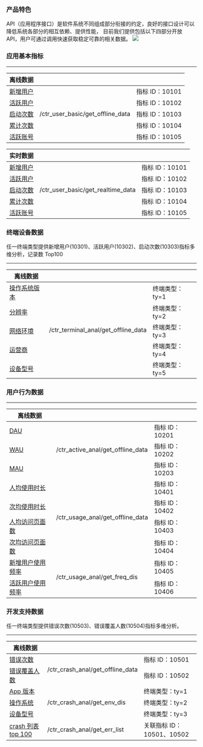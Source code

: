 ### 产品特色
API（应用程序接口）是软件系统不同组成部分衔接的约定，良好的接口设计可以降低系统各部分的相互依赖、提供性能， 目前我们提供包括以下四部分开放 API，用户可通过调用快速获取稳定可靠的相关数据。
![](https://mc.qcloudimg.com/static/img/6dd3e0742a280d412e900f5fc4438726/image.jpg)

### 应用基本指标
<hr>
<table>
    <thead>
    <tr>
        <th>离线数据</th>
        <th></th>
        <th></th>
    </tr>
    </thead>
    <tbody>
    <tr>
        <td><a href="http://mta.qq.com/mta/ctr_index/open_api_detail?func_id=101">新增用户</a></td>
        <td rowspan="5">/ctr_user_basic/get_offline_data</td>
        <td>指标 ID：10101</td>
    </tr>
    <tr>
        <td><a href="http://mta.qq.com/mta/ctr_index/open_api_detail?func_id=101">活跃用户</a></td>
        <td>指标 ID：10102</td> 
    </tr>
    <tr>
        <td><a href="http://mta.qq.com/mta/ctr_index/open_api_detail?func_id=101">启动次数</a></td>
        <td>指标 ID：10103</td>
    </tr>
    <tr>
        <td><a href="http://mta.qq.com/mta/ctr_index/open_api_detail?func_id=101">累计次数</a></td>
        <td>指标 ID：10104</td>
    </tr>
    <tr>
        <td><a href="http://mta.qq.com/mta/ctr_index/open_api_detail?func_id=101">活跃账号</a></td>
        <td>指标 ID：10105</td>
    </tr>
    </tbody>
</table>
<table class="gui-table text-center">
                                    <thead>
                                    <tr>
                                        <th class="no-right">实时数据</th>
                                        <th class="no-left no-right"></th>
                                        <th class="no-left"></th>
                                    </tr>
                                    </thead>
                                    <tbody class="text-center">
                                    <tr>
                                        <td><a href="http://mta.qq.com/mta/ctr_index/open_api_detail?func_id=102">新增用户</a></td>
                                        <td rowspan="5">/ctr_user_basic/get_realtime_data</td>
                                        <td>指标 ID：10101</td>
                                    </tr>
                                    <tr>
                                        <td><a href="http://mta.qq.com/mta/ctr_index/open_api_detail?func_id=102">活跃用户</a></td>
                                        <td>指标 ID：10102</td>
                                    </tr>
                                    <tr>
                                        <td><a href="http://mta.qq.com/mta/ctr_index/open_api_detail?func_id=102">启动次数</a></td>
                                        <td>指标 ID：10103</td>
                                    </tr>
                                    <tr>
                                        <td><a href="http://mta.qq.com/mta/ctr_index/open_api_detail?func_id=102">累计次数</a></td>
                                        <td>指标 ID：10104</td>
                                    </tr>
                                    <tr>
                                        <td><a href="http://mta.qq.com/mta/ctr_index/open_api_detail?func_id=102">活跃账号</a></td>
                                        <td>指标 ID：10105</td>
                                    </tr>
                                    </tbody>
                                </table>
                                
### 终端设备数据

任一终端类型提供新增用户(10301)、活跃用户(10302)、启动次数(10303)指标多维分析，记录数 Top100
<hr>
<table class="gui-table text-center">
                                    <thead>
                                    <tr>
                                        <th>离线数据</th>
                                        <th class="no-left no-right"></th>
                                        <th class="no-left"></th>
                                    </tr>
                                    </thead>
                                    <tbody class="text-center">
                                    <tr>
                                        <td><a href="http://mta.qq.com/mta/ctr_index/open_api_detail?func_id=103">操作系统版本</a></td>
                                        <td rowspan="5">/ctr_terminal_anal/get_offline_data</td>
                                        <td>终端类型：ty=1</td>
                                    </tr>
                                    <tr>
                                        <td><a href="http://mta.qq.com/mta/ctr_index/open_api_detail?func_id=103">分辨率</a></td>
                                        <td>终端类型：ty=2</td>
                                    </tr>
                                    <tr>
                                        <td><a href="http://mta.qq.com/mta/ctr_index/open_api_detail?func_id=103">网络环境</a></td>
                                        <td>终端类型：ty=3</td>
                                    </tr>
                                    <tr>
                                        <td><a href="http://mta.qq.com/mta/ctr_index/open_api_detail?func_id=103">运营商</a></td>
                                        <td>终端类型：ty=4</td>
                                    </tr>
                                    <tr>
                                        <td><a href="http://mta.qq.com/mta/ctr_index/open_api_detail?func_id=103">设备型号</a></td>
                                        <td>终端类型：ty=5</td>
                                    </tr>
                                    </tbody>
                                </table>
                                
### 用户行为数据
<hr>
<table class="gui-table text-center">
                                    <thead>
                                    <tr>
                                        <th>离线数据</th>
                                        <th class="no-left no-right"></th>
                                        <th class="no-left"></th>
                                    </tr>
                                    </thead>
                                    <tbody class="text-center">
                                    <tr>
                                        <td><a href="http://mta.qq.com/mta/ctr_index/open_api_detail?func_id=104">DAU</a></td>
                                        <td rowspan="3">/ctr_active_anal/get_offline_data</td>
                                        <td>指标 ID：10201</td>
                                    </tr>
                                    <tr>
                                        <td><a href="http://mta.qq.com/mta/ctr_index/open_api_detail?func_id=104">WAU</a></td>
                                        <td>指标 ID：10202</td>
                                    </tr>
                                    <tr>
                                        <td><a href="http://mta.qq.com/mta/ctr_index/open_api_detail?func_id=104">MAU</a></td>
                                        <td>指标 ID：10203</td>
                                    </tr>
                                    <tr>
                                        <td><a href="http://mta.qq.com/mta/ctr_index/open_api_detail?func_id=105">人均使用时长</a></td>
                                        <td rowspan="4">/ctr_usage_anal/get_offline_data</td>
                                        <td>指标 ID：10401</td>
                                    </tr>
                                    <tr>
                                        <td><a href="http://mta.qq.com/mta/ctr_index/open_api_detail?func_id=105">次均使用时长</a></td>
                                        <td>指标 ID：10402</td>
                                    </tr>
                                    <tr>
                                        <td><a href="http://mta.qq.com/mta/ctr_index/open_api_detail?func_id=105">人均访问页面数</a></td>
                                        <td>指标 ID：10403</td>
                                    </tr>
                                    <tr>
                                        <td><a href="http://mta.qq.com/mta/ctr_index/open_api_detail?func_id=105">次均访问页面数</a></td>
                                        <td>指标 ID：10404</td>
                                    </tr>
                                    <tr>
                                        <td><a href="http://mta.qq.com/mta/ctr_index/open_api_detail?func_id=106">新增用户使用频率</a></td>
                                        <td rowspan="2">/ctr_usage_anal/get_freq_dis</td>
                                        <td>指标 ID：10405</td>
                                    </tr>
                                    <tr>
                                        <td><a href="http://mta.qq.com/mta/ctr_index/open_api_detail?func_id=106">活跃用户使用频率</a></td>
                                        <td>指标 ID：10406</td>
                                    </tr>
                                    </tbody>
                                </table>
                                
### 开发支持数据

任一终端类型提供错误次数(10503)、错误覆盖人数(10504)指标多维分析。
<hr>
<table class="gui-table text-center">
                                    <thead>
                                    <tr>
                                        <th>离线数据</th>
                                        <th class="no-left no-right"></th>
                                        <th class="no-left"></th>
                                    </tr>
                                    </thead>
                                    <tbody class="text-center">
                                    <tr>
                                        <td><a href="http://mta.qq.com/mta/ctr_index/open_api_detail?func_id=107">错误次数</a></td>
                                        <td rowspan="2">/ctr_crash_anal/get_offline_data</td>
                                        <td>指标 ID：10501</td>
                                    </tr>
                                    <tr>
                                        <td><a href="http://mta.qq.com/mta/ctr_index/open_api_detail?func_id=107">错误覆盖人数</a></td>
                                        <td>指标 ID：10502</td>
                                    </tr>
                                    <tr>
                                        <td><a href="http://mta.qq.com/mta/ctr_index/open_api_detail?func_id=108">App 版本</a></td>
                                        <td rowspan="3">/ctr_crash_anal/get_env_dis</td>
                                        <td>终端类型：ty=1</td>
                                    </tr>
                                    <tr>
                                        <td><a href="http://mta.qq.com/mta/ctr_index/open_api_detail?func_id=108">操作系统</a></td>
                                        <td>终端类型：ty=2</td>
                                    </tr>
                                    <tr>
                                        <td><a href="http://mta.qq.com/mta/ctr_index/open_api_detail?func_id=108">设备型号</a></td>
                                        <td>终端类型：ty=3</td>
                                    </tr>
                                    <tr>
                                        <td><a href="http://mta.qq.com/mta/ctr_index/open_api_detail?func_id=109">crash 列表 top 100</a></td>
                                        <td rowspan="1">/ctr_crash_anal/get_err_list</td>
                                        <td>关联指标 ID：10501、10502</td>
                                    </tr>
                                    </tbody>
                                </table>